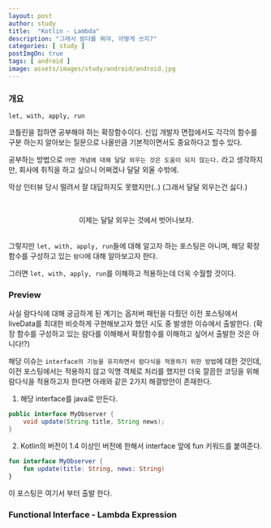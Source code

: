 ```yaml
---
layout: post
author: study
title:  "Kotlin - Lambda"
description: "그래서 람다를 뭐야, 어떻게 쓰지?"
categories: [ study ]
postImgOn: true
tags: [ android ]
image: assets/images/study/android/android.jpg
---
```



### 개요

`let, with, apply, run`

코틀린을 접하면 공부해야 하는 확장함수이다. 
신입 개발자 면접에서도 각각의 함수를 구분 하는지 알아보는 질문으로 나올만큼 기본적이면서도 중요하다고 할수 있다.

공부하는 방법으로 `어떤 개념에 대해 달달 외우는 것은 도움이 되지 않는다.` 라고 생각하지만, 회사에 취직을 하고 싶으니 어쩌겠나 달달 외울 수밖에. 

막상 인터뷰 당시 떨려서 잘 대답하지도 못했지만(..) (그래서 달달 외우는건 싫다.)

<br><center>이제는 달달 외우는 것에서 벗어나보자.</center><br>

그렇지만 `let, with, apply, run`들에 대해 알고자 하는 포스팅은 아니며, 해당 확장함수를 구성하고 있는 `람다`에 대해 알아보고자 한다. 

그러면 `let, with, apply, run`를 이해하고 적용하는데 더욱 수월할 것이다.

### Preview

사실 람다식에 대해 궁금하게 된 계기는 옵저버 패턴을 다뤘던 이전 포스팅에서 liveData를 최대한 비슷하게 구현해보고자 했던 시도 중 발생한 이슈에서 출발한다. (확장 함수를 구성하고 있는 람다를 이해해서 확장함수를 이해하고 싶어서 출발한 것은 아니다!?)

해당 이슈는 `interface의 기능을 유지하면서 람다식을 적용하기 위한 방법`에 대한 것인데, 이전 포스팅에서는 적용하지 않고 익명 객체로 처리를 했지만 더욱 깔끔한 코딩을 위해 람다식을 적용하고자 한다면 아래와 같은 2가지 해결방안이 존재한다.

1. 해당 interface를 java로 만든다.

```java
public interface MyObserver {
    void update(String title, String news);
}
```

2. Kotlin의 버전이 1.4 이상인 버전에 한해서 interface 앞에 fun 키워드를 붙여준다.

```kotlin
fun interface MyObserver {
    fun update(title: String, news: String)
}
```

이 포스팅은 여기서 부터 출발 한다.

### Functional Interface - Lambda Expression













